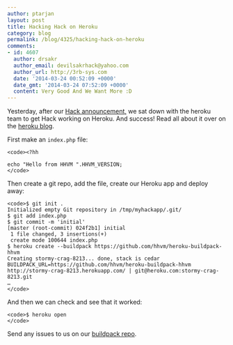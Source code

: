 ```yaml
---
author: ptarjan
layout: post
title: Hacking Hack on Heroku
category: blog
permalink: /blog/4325/hacking-hack-on-heroku
comments:
- id: 4607
  author: drsakr
  author_email: devilsakrhack@yahoo.com
  author_url: http://3rb-sys.com
  date: '2014-03-24 00:52:09 +0000'
  date_gmt: '2014-03-24 07:52:09 +0000'
  content: Very Good And We Want More :D
---
```


Yesterday, after our [Hack announcement,](http://hhvm.com/blog/4223/introducing-hack-a-programming-language-for-hhvm) we sat down with the heroku team to get Hack working on Heroku. And success! Read all about it over on the [heroku blog](https://blog.heroku.com/archives/2014/3/21/hacking_hack_on_heroku).

<!--truncate-->

First make an `index.php` file:


    <code><?hh

    echo "Hello from HHVM ".HHVM_VERSION;
    </code>


Then create a git repo, add the file, create our Heroku app and deploy away:


    <code>$ git init .
    Initialized empty Git repository in /tmp/myhackapp/.git/
    $ git add index.php
    $ git commit -m 'initial'
    [master (root-commit) 024f2b1] initial
     1 file changed, 3 insertions(+)
     create mode 100644 index.php
    $ heroku create --buildpack https://github.com/hhvm/heroku-buildpack-hhvm
    Creating stormy-crag-8213... done, stack is cedar
    BUILDPACK_URL=https://github.com/hhvm/heroku-buildpack-hhvm
    http://stormy-crag-8213.herokuapp.com/ | git@heroku.com:stormy-crag-8213.git
    …
    </code>


And then we can check and see that it worked:


    <code>$ heroku open
    </code>


Send any issues to us on our [buildpack repo](https://github.com/hhvm/heroku-buildpack-hhvm).
